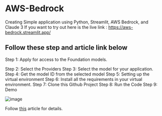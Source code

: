 # AWS-Bedrock
Creating Simple application using Python, Streamlit, AWS Bedrock, and Claude 3
If you want to try out here is the live link : https://aws-bedrock.streamlit.app/

## Follow these step and article link below
Step 1: Apply for access to the Foundation models.

Step 2: Select the Providers
Step 3: Select the model for your application.
Step 4: Get the model ID from the selected model
Step 5: Setting up the virtual environment
Step 6: Install all the requirements in your virtual environment.
Step 7: Clone this Github Project
Step 8: Run the Code
Step 9: Demo

![image](https://github.com/user-attachments/assets/92650d56-876b-4b72-9cf1-0d9c13e9e9c3)

Follow [this](https://saugatbhattarai.com.np/how-to-build-the-simple-chatapp-using-amazon-bedrock-langchain-and-streamlit/) article for details.



